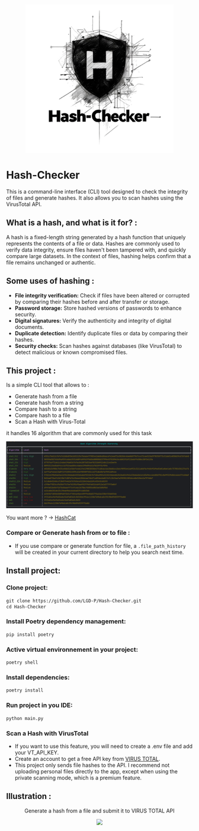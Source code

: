 <p align="center">
    <img src="img/logo-hash-checker.png" width="400">
</p>

# Hash-Checker

This is a command-line interface (CLI) tool designed to check the integrity of files and generate hashes. 
It also allows you to scan hashes using the VirusTotal API.

## What is a hash, and what is it for? :

A hash is a fixed-length string generated by a hash function that uniquely represents the contents of a file or data. 
Hashes are commonly used to verify data integrity, ensure files haven't been tampered with, and quickly compare large datasets.
In the context of files, hashing helps confirm that a file remains unchanged or authentic.<br>


## Some uses of hashing :

- **File integrity verification:** Check if files have been altered or corrupted by comparing their hashes before and after transfer or storage.
- **Password storage:** Store hashed versions of passwords to enhance security.
- **Digital signatures:** Verify the authenticity and integrity of digital documents.
- **Duplicate detection:** Identify duplicate files or data by comparing their hashes.
- **Security checks:** Scan hashes against databases (like VirusTotal) to detect malicious or known compromised files.

## This project :

Is a simple CLI tool that allows to : 

- Generate hash from a file
- Generate hash from a string
- Compare hash to a string
- Compare hash to a file
- Scan a Hash with Virus-Total


it handles 16 algorithm that are commonly used for this task

<p align="center">
    <img src="img/supported-hashes.png" width="900">
</p>


You want more ? -> [HashCat](https://hashcat.net/wiki/doku.php?id=example_hashes)



### Compare or Generate hash from or to file : 

- If you use compare or generate function for file, a `.file_path_history` will be created in your current directory to help you search next time.



## Install project:

### Clone project:

    git clone https://github.com/LGD-P/Hash-Checker.git
    cd Hash-Checker

### Install Poetry dependency management:

    pip install poetry


### Active virtual environnement in your project:

    poetry shell

### Install dependencies:

    poetry install

### Run project in you IDE:

    python main.py


### Scan a Hash with VirusTotal

- If you want to use this feature, you will need to create a .env file and add your VT_API_KEY.
- Create an account to get a free API key from [VIRUS TOTAL](https://www.virustotal.com/gui/home/upload).
- This project only sends file hashes to the API. I recommend not uploading personal files directly to the app, except when using the private scanning mode, which is a premium feature.




## Illustration : 

<p align="center">
    Generate a hash from a file and submit it to VIRUS TOTAL API
</p>

<p align="center">
    <img src="img/hash-from-file.gif" width="900">
</p>


 
